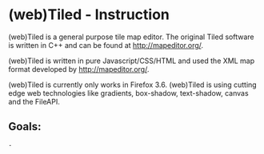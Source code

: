 # (web)Tiled - Instruction

(web)Tiled is a general purpose tile map editor. The original Tiled software is written in C++ and can be found at http://mapeditor.org/.

(web)Tiled is written in pure Javascript/CSS/HTML and used the XML map format developed by http://mapeditor.org/.

(web)Tiled is currently only works in Firefox 3.6. (web)Tiled is using cutting edge web technologies like gradients, box-shadow, text-shadow, canvas and the FileAPI.


## Goals:
	-